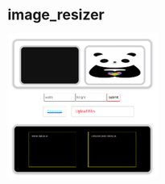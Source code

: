 # image_resizer
<a href="https://nilankar19.github.io/image_resizer/" ><img
  src="img/panda.png"
  alt="password generator"
  title="click me"
  style="display: inline-block; margin: 0 auto; max-width: 300px">
  </a>
